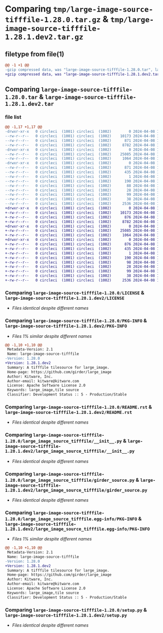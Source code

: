 # Comparing `tmp/large-image-source-tifffile-1.28.0.tar.gz` & `tmp/large-image-source-tifffile-1.28.1.dev2.tar.gz`

## filetype from file(1)

```diff
@@ -1 +1 @@
-gzip compressed data, was "large-image-source-tifffile-1.28.0.tar", last modified: Mon Apr  8 14:12:41 2024, max compression
+gzip compressed data, was "large-image-source-tifffile-1.28.1.dev2.tar", last modified: Mon Apr  8 16:23:53 2024, max compression
```

## Comparing `large-image-source-tifffile-1.28.0.tar` & `large-image-source-tifffile-1.28.1.dev2.tar`

### file list

```diff
@@ -1,17 +1,17 @@
-drwxr-xr-x   0 circleci  (1001) circleci  (1002)        0 2024-04-08 14:12:41.119443 large-image-source-tifffile-1.28.0/
--rw-r--r--   0 circleci  (1001) circleci  (1002)    10173 2024-04-08 14:12:40.000000 large-image-source-tifffile-1.28.0/LICENSE
--rw-r--r--   0 circleci  (1001) circleci  (1002)      871 2024-04-08 14:12:41.119443 large-image-source-tifffile-1.28.0/PKG-INFO
--rw-r--r--   0 circleci  (1001) circleci  (1002)     8782 2024-04-08 14:12:40.000000 large-image-source-tifffile-1.28.0/README.rst
-drwxr-xr-x   0 circleci  (1001) circleci  (1002)        0 2024-04-08 14:12:41.119443 large-image-source-tifffile-1.28.0/large_image_source_tifffile/
--rw-r--r--   0 circleci  (1001) circleci  (1002)    25085 2024-04-08 14:07:18.000000 large-image-source-tifffile-1.28.0/large_image_source_tifffile/__init__.py
--rw-r--r--   0 circleci  (1001) circleci  (1002)     1064 2024-04-08 14:07:18.000000 large-image-source-tifffile-1.28.0/large_image_source_tifffile/girder_source.py
-drwxr-xr-x   0 circleci  (1001) circleci  (1002)        0 2024-04-08 14:12:41.119443 large-image-source-tifffile-1.28.0/large_image_source_tifffile.egg-info/
--rw-r--r--   0 circleci  (1001) circleci  (1002)      871 2024-04-08 14:12:41.000000 large-image-source-tifffile-1.28.0/large_image_source_tifffile.egg-info/PKG-INFO
--rw-r--r--   0 circleci  (1001) circleci  (1002)      435 2024-04-08 14:12:41.000000 large-image-source-tifffile-1.28.0/large_image_source_tifffile.egg-info/SOURCES.txt
--rw-r--r--   0 circleci  (1001) circleci  (1002)        1 2024-04-08 14:12:41.000000 large-image-source-tifffile-1.28.0/large_image_source_tifffile.egg-info/dependency_links.txt
--rw-r--r--   0 circleci  (1001) circleci  (1002)      190 2024-04-08 14:12:41.000000 large-image-source-tifffile-1.28.0/large_image_source_tifffile.egg-info/entry_points.txt
--rw-r--r--   0 circleci  (1001) circleci  (1002)       88 2024-04-08 14:12:41.000000 large-image-source-tifffile-1.28.0/large_image_source_tifffile.egg-info/requires.txt
--rw-r--r--   0 circleci  (1001) circleci  (1002)       28 2024-04-08 14:12:41.000000 large-image-source-tifffile-1.28.0/large_image_source_tifffile.egg-info/top_level.txt
--rw-r--r--   0 circleci  (1001) circleci  (1002)       99 2024-04-08 14:07:18.000000 large-image-source-tifffile-1.28.0/pyproject.toml
--rw-r--r--   0 circleci  (1001) circleci  (1002)       38 2024-04-08 14:12:41.119443 large-image-source-tifffile-1.28.0/setup.cfg
--rw-r--r--   0 circleci  (1001) circleci  (1002)     2536 2024-04-08 14:07:18.000000 large-image-source-tifffile-1.28.0/setup.py
+drwxr-xr-x   0 circleci  (1001) circleci  (1002)        0 2024-04-08 16:23:53.815863 large-image-source-tifffile-1.28.1.dev2/
+-rw-r--r--   0 circleci  (1001) circleci  (1002)    10173 2024-04-08 16:23:53.000000 large-image-source-tifffile-1.28.1.dev2/LICENSE
+-rw-r--r--   0 circleci  (1001) circleci  (1002)      876 2024-04-08 16:23:53.815863 large-image-source-tifffile-1.28.1.dev2/PKG-INFO
+-rw-r--r--   0 circleci  (1001) circleci  (1002)     8782 2024-04-08 16:23:53.000000 large-image-source-tifffile-1.28.1.dev2/README.rst
+drwxr-xr-x   0 circleci  (1001) circleci  (1002)        0 2024-04-08 16:23:53.811862 large-image-source-tifffile-1.28.1.dev2/large_image_source_tifffile/
+-rw-r--r--   0 circleci  (1001) circleci  (1002)    25085 2024-04-08 16:18:48.000000 large-image-source-tifffile-1.28.1.dev2/large_image_source_tifffile/__init__.py
+-rw-r--r--   0 circleci  (1001) circleci  (1002)     1064 2024-04-08 16:18:48.000000 large-image-source-tifffile-1.28.1.dev2/large_image_source_tifffile/girder_source.py
+drwxr-xr-x   0 circleci  (1001) circleci  (1002)        0 2024-04-08 16:23:53.815863 large-image-source-tifffile-1.28.1.dev2/large_image_source_tifffile.egg-info/
+-rw-r--r--   0 circleci  (1001) circleci  (1002)      876 2024-04-08 16:23:53.000000 large-image-source-tifffile-1.28.1.dev2/large_image_source_tifffile.egg-info/PKG-INFO
+-rw-r--r--   0 circleci  (1001) circleci  (1002)      435 2024-04-08 16:23:53.000000 large-image-source-tifffile-1.28.1.dev2/large_image_source_tifffile.egg-info/SOURCES.txt
+-rw-r--r--   0 circleci  (1001) circleci  (1002)        1 2024-04-08 16:23:53.000000 large-image-source-tifffile-1.28.1.dev2/large_image_source_tifffile.egg-info/dependency_links.txt
+-rw-r--r--   0 circleci  (1001) circleci  (1002)      190 2024-04-08 16:23:53.000000 large-image-source-tifffile-1.28.1.dev2/large_image_source_tifffile.egg-info/entry_points.txt
+-rw-r--r--   0 circleci  (1001) circleci  (1002)       98 2024-04-08 16:23:53.000000 large-image-source-tifffile-1.28.1.dev2/large_image_source_tifffile.egg-info/requires.txt
+-rw-r--r--   0 circleci  (1001) circleci  (1002)       28 2024-04-08 16:23:53.000000 large-image-source-tifffile-1.28.1.dev2/large_image_source_tifffile.egg-info/top_level.txt
+-rw-r--r--   0 circleci  (1001) circleci  (1002)       99 2024-04-08 16:18:48.000000 large-image-source-tifffile-1.28.1.dev2/pyproject.toml
+-rw-r--r--   0 circleci  (1001) circleci  (1002)       38 2024-04-08 16:23:53.815863 large-image-source-tifffile-1.28.1.dev2/setup.cfg
+-rw-r--r--   0 circleci  (1001) circleci  (1002)     2536 2024-04-08 16:18:48.000000 large-image-source-tifffile-1.28.1.dev2/setup.py
```

### Comparing `large-image-source-tifffile-1.28.0/LICENSE` & `large-image-source-tifffile-1.28.1.dev2/LICENSE`

 * *Files identical despite different names*

### Comparing `large-image-source-tifffile-1.28.0/PKG-INFO` & `large-image-source-tifffile-1.28.1.dev2/PKG-INFO`

 * *Files 1% similar despite different names*

```diff
@@ -1,10 +1,10 @@
 Metadata-Version: 2.1
 Name: large-image-source-tifffile
-Version: 1.28.0
+Version: 1.28.1.dev2
 Summary: A tifffile tilesource for large_image.
 Home-page: https://github.com/girder/large_image
 Author: Kitware, Inc.
 Author-email: kitware@kitware.com
 License: Apache Software License 2.0
 Keywords: large_image,tile source
 Classifier: Development Status :: 5 - Production/Stable
```

### Comparing `large-image-source-tifffile-1.28.0/README.rst` & `large-image-source-tifffile-1.28.1.dev2/README.rst`

 * *Files identical despite different names*

### Comparing `large-image-source-tifffile-1.28.0/large_image_source_tifffile/__init__.py` & `large-image-source-tifffile-1.28.1.dev2/large_image_source_tifffile/__init__.py`

 * *Files identical despite different names*

### Comparing `large-image-source-tifffile-1.28.0/large_image_source_tifffile/girder_source.py` & `large-image-source-tifffile-1.28.1.dev2/large_image_source_tifffile/girder_source.py`

 * *Files identical despite different names*

### Comparing `large-image-source-tifffile-1.28.0/large_image_source_tifffile.egg-info/PKG-INFO` & `large-image-source-tifffile-1.28.1.dev2/large_image_source_tifffile.egg-info/PKG-INFO`

 * *Files 1% similar despite different names*

```diff
@@ -1,10 +1,10 @@
 Metadata-Version: 2.1
 Name: large-image-source-tifffile
-Version: 1.28.0
+Version: 1.28.1.dev2
 Summary: A tifffile tilesource for large_image.
 Home-page: https://github.com/girder/large_image
 Author: Kitware, Inc.
 Author-email: kitware@kitware.com
 License: Apache Software License 2.0
 Keywords: large_image,tile source
 Classifier: Development Status :: 5 - Production/Stable
```

### Comparing `large-image-source-tifffile-1.28.0/setup.py` & `large-image-source-tifffile-1.28.1.dev2/setup.py`

 * *Files identical despite different names*

